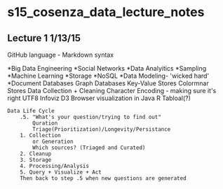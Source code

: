 # s15_cosenza_data_lecture_notes

## Lecture 1 1/13/15

<p>GitHub language - Markdown syntax

*Big Data Engineering
	*Social Networks
	*Data Analyitics
  	*Sampling
  		*Machine Learning
	*Storage
		*NoSQL
		*Data Modeling- 'wicked hard'
		*Document Databases
		Graph Databases
		Key-Value Stores
		Colormnar Stores
	Data Collection + Cleaning
		Character Encoding - making sure it's right
		UTF8
	Infoviz
		D3
			Browser visualization in Java
		R
		Tabloal(?)
	
	Data Life Cycle
		.5. "What's your question/trying to find out"
			Quration
			Triage(Prioritization)/Longevity/Persistance
		1. Collection
			or Generation
			Which sources? (Triaged and Curated)
		2. Cleanup
		3. Storage
		4. Processing/Analysis
		5. Query + Visualize + Act
		Then back to step .5 when new questions are generated



